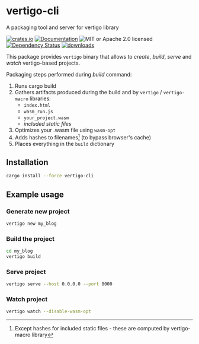 # vertigo-cli

A packaging tool and server for vertigo library

[![crates.io](https://img.shields.io/crates/v/vertigo-cli)](https://crates.io/crates/vertigo-cli)
[![Documentation](https://docs.rs/vertigo-cli/badge.svg)](https://docs.rs/vertigo-cli)
![MIT or Apache 2.0 licensed](https://img.shields.io/crates/l/vertigo-cli.svg)
[![Dependency Status](https://deps.rs/crate/vertigo-cli/0.3.1/status.svg)](https://deps.rs/crate/vertigo-cli/0.3.1s)
[![downloads](https://img.shields.io/crates/d/vertigo-cli.svg)](https://crates.io/crates/vertigo-cli)

This package provides `vertigo` binary that allows to _create_, _build_, _serve_ and _watch_ vertigo-based projects.

Packaging steps performed during _build_ command:

1. Runs cargo build
2. Gathers artifacts produced during the build and by `vertigo` / `vertigo-macro` libraries:
    - `index.html`
    - `wasm_run.js`
    - `your_project.wasm`
    - _included static files_
3. Optimizes your .wasm file using `wasm-opt`
4. Adds hashes to filenames[^hashes] (to bypass browser's cache)
5. Places everything in the `build` dictionary

## Installation

```sh
cargo install --force vertigo-cli
```

## Example usage

### Generate new project

```sh
vertigo new my_blog
```

### Build the project

```sh
cd my_blog
vertigo build
```

### Serve project

```sh
vertigo serve --host 0.0.0.0 --port 8000
```

### Watch project

```sh
vertigo watch --disable-wasm-opt
```

[^hashes]: Except hashes for included static files - these are computed by vertigo-macro library
